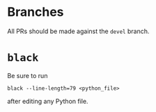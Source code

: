 # Branches
All PRs should be made against the `devel` branch.

# `black`
Be sure to run

    black --line-length=79 <python_file>

after editing any Python file.

